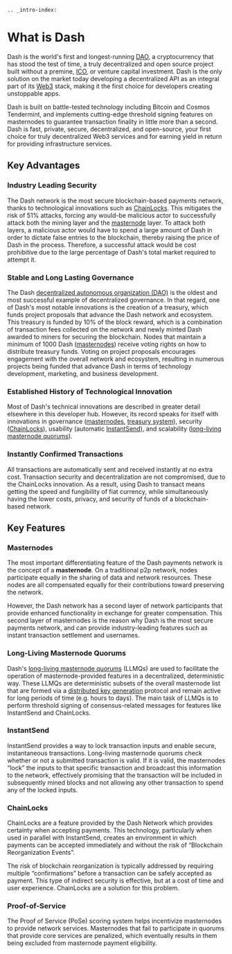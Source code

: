 ```{eval-rst}
.. _intro-index:
```

# What is Dash

Dash is the world's first and longest-running [DAO](https://www.investopedia.com/tech/what-dao/), a cryptocurrency that has stood the test of time, a truly decentralized and open source project built without a premine, [ICO](https://www.investopedia.com/terms/i/initial-coin-offering-ico.asp), or venture capital investment. Dash is the only solution on the market today developing a decentralized API as an integral part of its [Web3](https://en.wikipedia.org/wiki/Web3) stack, making it the first choice for developers creating unstoppable apps.

Dash is built on battle-tested technology including Bitcoin and Cosmos Tendermint, and implements cutting-edge threshold signing features on masternodes to guarantee transaction finality in little more than a second. Dash is fast, private, secure, decentralized, and open-source, your first choice for truly decentralized Web3 services and for earning yield in return for providing infrastructure services.

## Key Advantages

### Industry Leading Security

The Dash network is the most secure blockchain-based payments network, thanks to technological innovations such as [ChainLocks](#chainlocks). This mitigates the risk of 51% attacks, forcing any would-be malicious actor to successfully attack both the mining layer and the [masternode](#masternodes) layer. To attack both layers, a malicious actor would have to spend a large amount of Dash in order to dictate false entries to the blockchain, thereby raising the price of Dash in the process. Therefore, a successful attack would be cost prohibitive due to the large percentage of Dash's total market required to attempt it.

### Stable and Long Lasting Governance

The Dash [decentralized autonomous organization (DAO)](../reference/glossary.md#decentralized-autonomous-organization-dao) is the oldest and most successful example of decentralized governance. In that regard, one of Dash's most notable innovations is the creation of a treasury, which funds project proposals that advance the Dash network and ecosystem. This treasury is funded by 10% of the block reward, which is a combination of transaction fees collected on the network and newly minted Dash awarded to miners for securing the blockchain. Nodes that maintain a minimum of 1000 Dash ([masternodes](#masternodes)) receive voting rights on how to distribute treasury funds. Voting on project proposals encourages engagement with the overall network and ecosystem, resulting in numerous projects being funded that advance Dash in terms of technology development, marketing, and business development.

### Established History of Technological Innovation

Most of Dash's technical innovations are described in greater detail elsewhere in this developer hub. However, its record speaks for itself with innovations in governance ([masternodes](https://docs.dash.org/en/stable/introduction/features.html#masternodes), [treasury system](https://docs.dash.org/en/stable/introduction/features.html#decentralized-governance)), security ([ChainLocks](https://docs.dash.org/en/stable/introduction/features.html#chainlocks)), usability (automatic [InstantSend](https://docs.dash.org/en/stable/introduction/features.html#instantsend)), and scalability ([long-living masternode quorums](../reference/glossary.md#long-living-masternode-quorum-llmq)).

### Instantly Confirmed Transactions

All transactions are automatically sent and received instantly at no extra cost. Transaction security and decentralization are not compromised, due to the ChainLocks innovation. As a result, using Dash to transact means getting the speed and fungibility of fiat currency, while simultaneously having the lower costs, privacy, and security of funds of a blockchain-based network.

## Key Features
### Masternodes

The most important differentiating feature of the Dash payments network is the concept of a **masternode**. On a traditional p2p network, nodes participate equally in the sharing of data and network resources. These nodes are all compensated equally for their contributions toward preserving the network. 

However, the Dash network has a second layer of network participants that provide enhanced functionality in exchange for greater compensation. This second layer of masternodes is the reason why Dash is the most secure payments network, and can provide industry-leading features such as instant transaction settlement and usernames.

### Long-Living Masternode Quorums

Dash's [long-living masternode quorums](https://docs.dash.org/projects/core/en/stable/docs/guide/dash-features-masternode-quorums.html) (LLMQs) are used to facilitate the operation of masternode-provided features in a decentralized, deterministic way. These LLMQs are deterministic subsets of the overall masternode list that are formed via a [distributed key generation](../reference/glossary.md#distributed-key-generation-dkg) protocol and remain active for long periods of time (e.g. hours to days). The main task of LLMQs is to perform threshold signing of consensus-related messages for features like InstantSend and ChainLocks.

### InstantSend

InstantSend provides a way to lock transaction inputs and enable secure, instantaneous transactions. Long-living masternode quorums check whether or not a submitted transaction is valid. If it is valid, the masternodes “lock” the inputs to that specific transaction and broadcast this information to the network, effectively promising that the transaction will be included in subsequently mined blocks and not allowing any other transaction to spend any of the locked inputs.

### ChainLocks

ChainLocks are a feature provided by the Dash Network which provides certainty when accepting payments. This technology, particularly when used in parallel with InstantSend, creates an environment in which payments can be accepted immediately and without the risk of “Blockchain Reorganization Events”.

The risk of blockchain reorganization is typically addressed by requiring multiple “confirmations” before a transaction can be safely accepted as payment. This type of indirect security is effective, but at a cost of time and user experience. ChainLocks are a solution for this problem.

### Proof-of-Service

The Proof of Service (PoSe) scoring system helps incentivize masternodes to provide network services. Masternodes that fail to participate in quorums that provide core services are penalized, which eventually results in them being excluded from masternode payment eligibility.